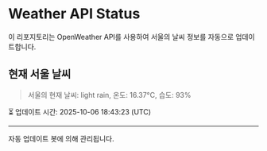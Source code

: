 
# Weather API Status

이 리포지토리는 OpenWeather API를 사용하여 서울의 날씨 정보를 자동으로 업데이트합니다.

## 현재 서울 날씨
> 서울의 현재 날씨: light rain, 온도: 16.37°C, 습도: 93%

⏳ 업데이트 시간: 2025-10-06 18:43:23 (UTC)

---
자동 업데이트 봇에 의해 관리됩니다.
